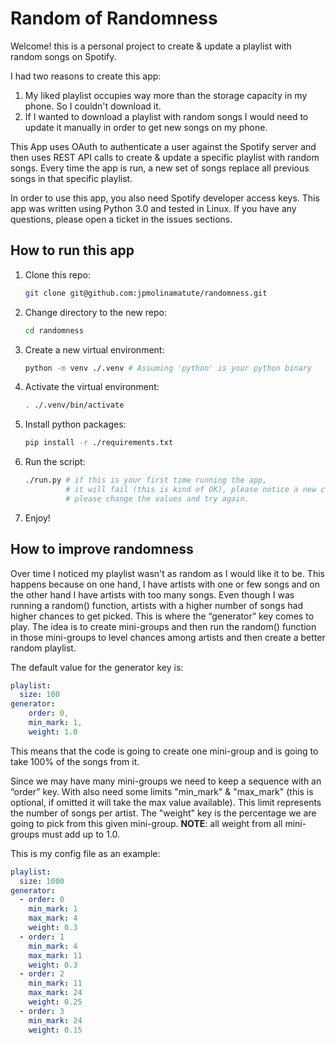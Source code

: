 # Random of Randomness #

Welcome! this is a personal project to create & update a playlist with random songs on Spotify.

I had two reasons to create this app:

1. My liked playlist occupies way more than the storage capacity in my phone. So I couldn't download it.
2. If I wanted to download a playlist with random songs I would need to update it manually in order to get new songs on my phone.

This App uses OAuth to authenticate a user against the Spotify server and then uses REST API calls to create & update a specific playlist with random songs. Every time the app is run, a new set of songs replace all previous songs in that specific playlist.

In order to use this app, you also need Spotify developer access keys.
This app was written using Python 3.0 and tested in Linux.
If you have any questions, please open a ticket in the issues sections.

## How to run this app ##

1. Clone this repo:

    ```sh
    git clone git@github.com:jpmolinamatute/randomness.git
    ```

2. Change directory to the new repo:

    ```sh
    cd randomness
    ```

3. Create a new virtual environment:

    ```sh
    python -m venv ./.venv # Assuming 'python' is your python binary
    ```

4. Activate the virtual environment:

    ```sh
    . ./.venv/bin/activate
    ```

5. Install python packages:

    ```sh
    pip install -r ./requirements.txt
    ```

6. Run the script:

    ```sh
    ./run.py # if this is your first time running the app,
             # it will fail (this is kind of OK), please notice a new config file was created
             # please change the values and try again.
    ```

7. Enjoy!

## How to improve randomness ##

Over time I noticed my playlist wasn't as random as I would like it to be. This happens because on one hand, I have artists with one or few songs and on the other hand I have artists with too many songs. Even though I was running a random() function, artists with a higher number of songs had higher chances to get picked. This is where the “generator” key comes to play. The idea is to create mini-groups and then run the random() function in those mini-groups to level chances among artists and then create a better random playlist.

The default value for the generator key is:

```yaml
playlist:
  size: 100
generator:
    order: 0,
    min_mark: 1,
    weight: 1.0
```

This means that the code is going to create one mini-group and is going to take 100% of the songs from it.

Since we may have many mini-groups we need to keep a sequence with an “order” key. With also need some limits  "min_mark" & "max_mark" (this is optional, if omitted it will take the max value available). This limit represents the number of songs per artist. The "weight" key is the percentage we are going to pick from this given mini-group. **NOTE**: all weight from all mini-groups must add up to 1.0.

This is my config file as an example:

```yaml
playlist:
  size: 1000
generator:
  - order: 0
    min_mark: 1
    max_mark: 4
    weight: 0.3
  - order: 1
    min_mark: 4
    max_mark: 11
    weight: 0.3
  - order: 2
    min_mark: 11
    max_mark: 24
    weight: 0.25
  - order: 3
    min_mark: 24
    weight: 0.15
```
